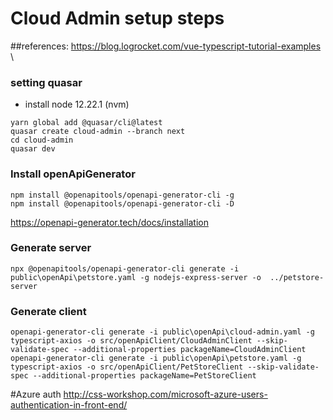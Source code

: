 # Cloud Admin setup steps

##references:
https://blog.logrocket.com/vue-typescript-tutorial-examples \

### setting quasar
- install node 12.22.1 (nvm)
```
yarn global add @quasar/cli@latest
quasar create cloud-admin --branch next
cd cloud-admin
quasar dev
```

### Install openApiGenerator
```
npm install @openapitools/openapi-generator-cli -g
npm install @openapitools/openapi-generator-cli -D
```
https://openapi-generator.tech/docs/installation

### Generate server
```
npx @openapitools/openapi-generator-cli generate -i public\openApi\petstore.yaml -g nodejs-express-server -o  ../petstore-server
```

### Generate client
```
openapi-generator-cli generate -i public\openApi\cloud-admin.yaml -g typescript-axios -o src/openApiClient/CloudAdminClient --skip-validate-spec --additional-properties packageName=CloudAdminClient
openapi-generator-cli generate -i public\openApi\petstore.yaml -g typescript-axios -o src/openApiClient/PetStoreClient --skip-validate-spec --additional-properties packageName=PetStoreClient
```

#Azure auth
http://css-workshop.com/microsoft-azure-users-authentication-in-front-end/
